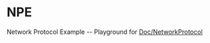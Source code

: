 # NPE

Network Protocol Example -- Playground for [Doc/NetworkProtocol](https://github.com/ddosakura/doc/NetworkProtocol)
